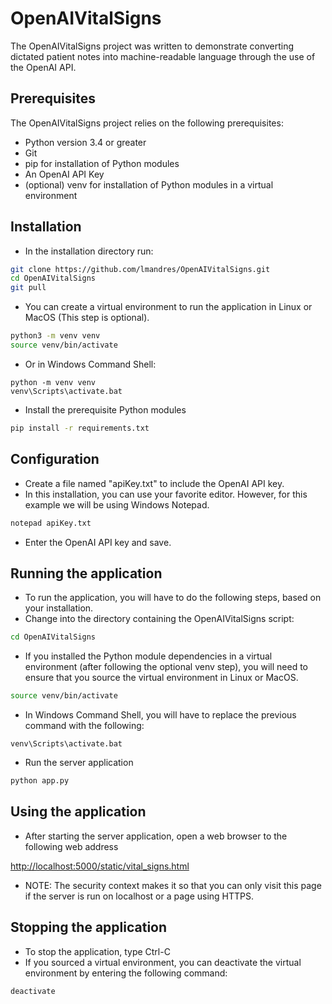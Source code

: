 # OpenAIVitalSigns

The OpenAIVitalSigns project was written to demonstrate converting dictated patient notes into machine-readable language through the use of the OpenAI API.

## Prerequisites

The OpenAIVitalSigns project relies on the following prerequisites:

* Python version 3.4 or greater
* Git
* pip for installation of Python modules
* An OpenAI API Key
* (optional) venv for installation of Python modules in a virtual environment

## Installation

* In the installation directory run:

```bash
git clone https://github.com/lmandres/OpenAIVitalSigns.git
cd OpenAIVitalSigns
git pull
```

* You can create a virtual environment to run the application in Linux or MacOS (This step is optional).

```bash
python3 -m venv venv
source venv/bin/activate
```

* Or in Windows Command Shell:
```
python -m venv venv
venv\Scripts\activate.bat
```

* Install the prerequisite Python modules

```bash
pip install -r requirements.txt
```

## Configuration

* Create a file named "apiKey.txt" to include the OpenAI API key.
* In this installation, you can use your favorite editor.  However, for this example we will be using Windows Notepad.

```bash
notepad apiKey.txt
```

* Enter the OpenAI API key and save.

## Running the application

* To run the application, you will have to do the following steps, based on your installation.
* Change into the directory containing the OpenAIVitalSigns script:

```bash
cd OpenAIVitalSigns
```

* If you installed the Python module dependencies in a virtual environment (after following the optional venv step), you will need to ensure that you source the virtual environment in Linux or MacOS.

```bash
source venv/bin/activate
```

* In Windows Command Shell, you will have to replace the previous command with the following:
```
venv\Scripts\activate.bat
```

* Run the server application
```bash
python app.py
```

## Using the application

* After starting the server application, open a web browser to the following web address

[http://localhost:5000/static/vital_signs.html](http://localhost:5000/static/vital_signs.html)

* NOTE: The security context makes it so that you can only visit this page if the server is run on localhost or a page using HTTPS.

## Stopping the application

* To stop the application, type Ctrl-C
* If you sourced a virtual environment, you can deactivate the virtual environment by entering the following command:

```bash
deactivate
```
